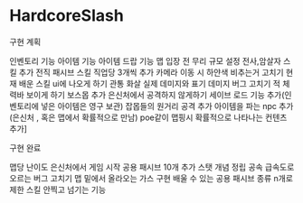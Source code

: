 # HardcoreSlash

구현 계획

인벤토리 기능
아이템 기능
아이템 드랍 기능
맵 입장 전 무리 규모 설정
전사,암살자 스킬 추가
전직 패시브 스킬 직업당 3개씩 추가
카메라 이동 시 하얀색 비추는거 고치기
현재 배운 스킬 ui에 나오게 하기
관통 화살 실제 데미지와 표기 데미지 버그 고치기
적 체력바 보이게 하기
보스몹 추가
은신처에서 공격하지 않게하기
세이브 로드 기능 추가(인벤토리에 넣은 아이템은 영구 보관)
잡몹들의 원거리 공격 추가
아이템을 파는 npc 추가(은신처 , 혹은 맵에서 확률적으로 만남)
poe같이 맵핑시 확률적으로 나타나는 컨텐츠 추가]

구현 완료

맵당 난이도
은신처에서 게임 시작
공용 패시브 10개 추가
스탯 개념 정립
공속 급속도로 오르는 버그 고치기
맵 밑에서 올라오는 가스 구현
배울 수 있는 공용 패시브 종류 n개로 제한
스킬 안찍고 넘기는 기능
